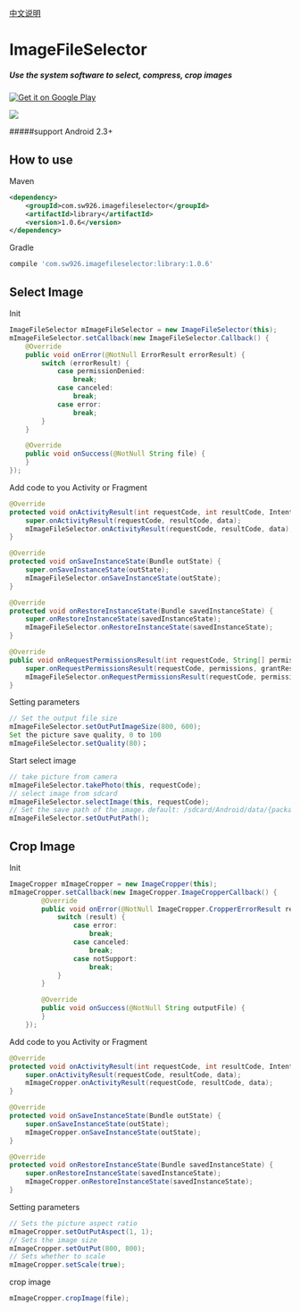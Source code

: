 [中文说明](README-zh.md)

# ImageFileSelector
##### Use the system software to select, compress, crop images

[![Get it on Google Play](http://www.android.com/images/brand/get_it_on_play_logo_small.png)](http://play.google.com/store/apps/details?id=com.sw926.imagefileselector.example)

<a href="http://www.methodscount.com/?lib=com.sw926.imagefileselector%3Alibrary%3A%2B"><img src="https://img.shields.io/badge/Methods and size-core: 363 | deps: 16079 | 53 KB-e91e63.svg"/></a>

#####support Android 2.3+

How to use
----------
Maven

```xml
<dependency>
    <groupId>com.sw926.imagefileselector</groupId>
    <artifactId>library</artifactId>
    <version>1.0.6</version>
</dependency>
```
Gradle

```gradle
compile 'com.sw926.imagefileselector:library:1.0.6'
```


Select Image
----------
Init
``` java
ImageFileSelector mImageFileSelector = new ImageFileSelector(this);
mImageFileSelector.setCallback(new ImageFileSelector.Callback() {
    @Override
    public void onError(@NotNull ErrorResult errorResult) {
        switch (errorResult) {
            case permissionDenied:
                break;
            case canceled:
                break;
            case error:
                break;
        }
    }

    @Override
    public void onSuccess(@NotNull String file) {
    }
});
```
Add code to you Activity or Fragment
```java
@Override
protected void onActivityResult(int requestCode, int resultCode, Intent data) {
    super.onActivityResult(requestCode, resultCode, data);
    mImageFileSelector.onActivityResult(requestCode, resultCode, data);
}

@Override
protected void onSaveInstanceState(Bundle outState) {
    super.onSaveInstanceState(outState);
    mImageFileSelector.onSaveInstanceState(outState);
}

@Override
protected void onRestoreInstanceState(Bundle savedInstanceState) {
    super.onRestoreInstanceState(savedInstanceState);
    mImageFileSelector.onRestoreInstanceState(savedInstanceState);
}

@Override
public void onRequestPermissionsResult(int requestCode, String[] permissions, int[] grantResults) {
    super.onRequestPermissionsResult(requestCode, permissions, grantResults);
    mImageFileSelector.onRequestPermissionsResult(requestCode, permissions, grantResults);
}
```
Setting parameters
```java
// Set the output file size
mImageFileSelector.setOutPutImageSize(800, 600);
Set the picture save quality, 0 to 100
mImageFileSelector.setQuality(80)；
```
Start select image
```java
// take picture from camera
mImageFileSelector.takePhoto(this, requestCode);
// select image from sdcard
mImageFileSelector.selectImage(this, requestCode);
// Set the save path of the image，default: /sdcard/Android/data/{packagename}/cache/images/
mImageFileSelector.setOutPutPath();
```


Crop Image
----------
Init
```java
ImageCropper mImageCropper = new ImageCropper(this);
mImageCropper.setCallback(new ImageCropper.ImageCropperCallback() {
        @Override
        public void onError(@NotNull ImageCropper.CropperErrorResult result) {
            switch (result) {
                case error:
                    break;
                case canceled:
                    break;
                case notSupport:
                    break;
            }
        }

        @Override
        public void onSuccess(@NotNull String outputFile) {
        }
    });
```
Add code to you Activity or Fragment
```java
@Override
protected void onActivityResult(int requestCode, int resultCode, Intent data) {
    super.onActivityResult(requestCode, resultCode, data);
    mImageCropper.onActivityResult(requestCode, resultCode, data);
}

@Override
protected void onSaveInstanceState(Bundle outState) {
    super.onSaveInstanceState(outState);
    mImageCropper.onSaveInstanceState(outState);
}

@Override
protected void onRestoreInstanceState(Bundle savedInstanceState) {
    super.onRestoreInstanceState(savedInstanceState);
    mImageCropper.onRestoreInstanceState(savedInstanceState);
}
```
Setting parameters
```java
// Sets the picture aspect ratio
mImageCropper.setOutPutAspect(1, 1);
// Sets the image size
mImageCropper.setOutPut(800, 800);
// Sets whether to scale
mImageCropper.setScale(true);
```
crop image
```java
mImageCropper.cropImage(file);
```
